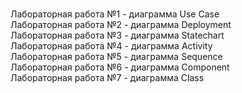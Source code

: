 <br />Лабораторная работа №1 - диаграмма Use Case
<br />Лабораторная работа №2 - диаграмма Deployment
<br />Лабораторная работа №3 - диаграмма Statechart
<br />Лабораторная работа №4 - диаграмма Activity
<br />Лабораторная работа №5 - диаграмма Sequence
<br />Лабораторная работа №6 - диаграмма Component
<br />Лабораторная работа №7 - диаграмма Class
